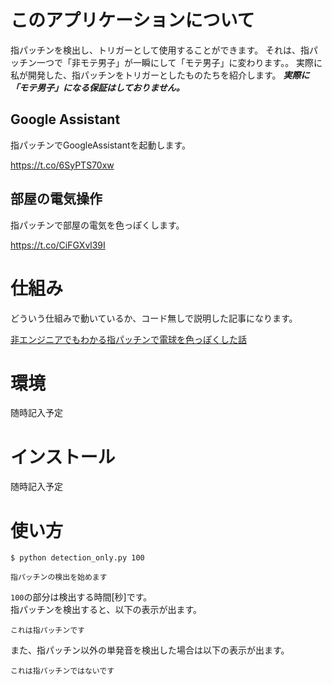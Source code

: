 # このアプリケーションについて

指パッチンを検出し、トリガーとして使用することができます。
それは、指パッチン一つで「非モテ男子」が一瞬にして「モテ男子」に変わります。。
実際に私が開発した、指パッチンをトリガーとしたものたちを紹介します。
***実際に「モテ男子」になる保証はしておりません。***

## Google Assistant

指パッチンでGoogleAssistantを起動します。

https://t.co/6SyPTS70xw


## 部屋の電気操作

指パッチンで部屋の電気を色っぽくします。

https://t.co/CiFGXvl39I

# 仕組み

どういう仕組みで動いているか、コード無しで説明した記事になります。

[非エンジニアでもわかる指パッチンで電球を色っぽくした話](https://qiita.com/imajoriri/items/0d1120917714bc4f3727)

# 環境

随時記入予定

# インストール

随時記入予定

# 使い方

```
$ python detection_only.py 100

指パッチンの検出を始めます
```

`100`の部分は検出する時間[秒]です。  
指パッチンを検出すると、以下の表示が出ます。

```
これは指パッチンです
```

また、指パッチン以外の単発音を検出した場合は以下の表示が出ます。

```
これは指パッチンではないです
```


